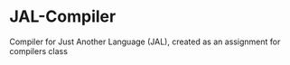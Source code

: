 # JAL-Compiler
Compiler for Just Another Language (JAL), created as an assignment for compilers class
